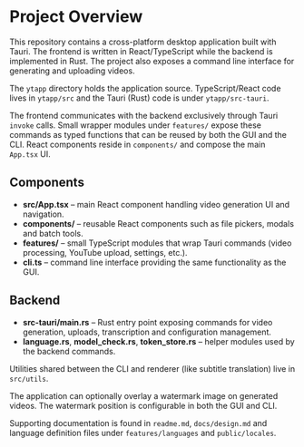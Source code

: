 # Project Overview

This repository contains a cross-platform desktop application built with Tauri. The frontend is written in React/TypeScript while the backend is implemented in Rust. The project also exposes a command line interface for generating and uploading videos.

The `ytapp` directory holds the application source. TypeScript/React code lives in `ytapp/src` and the Tauri (Rust) code is under `ytapp/src-tauri`.

The frontend communicates with the backend exclusively through Tauri `invoke` calls. Small wrapper modules under `features/` expose these commands as typed functions that can be reused by both the GUI and the CLI. React components reside in `components/` and compose the main `App.tsx` UI.

## Components
- **src/App.tsx** – main React component handling video generation UI and navigation.
- **components/** – reusable React components such as file pickers, modals and batch tools.
- **features/** – small TypeScript modules that wrap Tauri commands (video processing, YouTube upload, settings, etc.).
- **cli.ts** – command line interface providing the same functionality as the GUI.

## Backend
- **src-tauri/main.rs** – Rust entry point exposing commands for video generation, uploads, transcription and configuration management.
- **language.rs**, **model_check.rs**, **token_store.rs** – helper modules used by the backend commands.

Utilities shared between the CLI and renderer (like subtitle translation) live in `src/utils`.

The application can optionally overlay a watermark image on generated videos. The watermark position is configurable in both the GUI and CLI.

Supporting documentation is found in `readme.md`, `docs/design.md` and language definition files under `features/languages` and `public/locales`.

